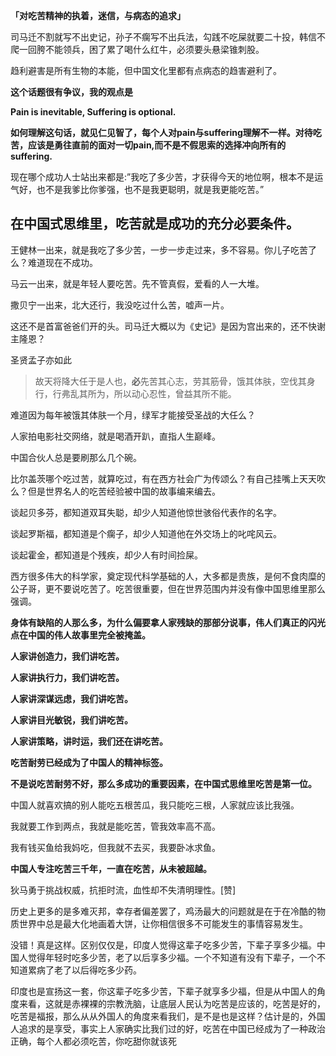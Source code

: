 **「对吃苦精神的执着，迷信，与病态的追求」**

司马迁不割就写不出史记，孙子不瘸写不出兵法，勾践不吃屎就要二十投，韩信不爬一回胯不能领兵，困了累了喝什么红牛，必须要头悬梁锥刺股。

趋利避害是所有生物的本能，但中国文化里都有点病态的趋害避利了。

**这个话题很有争议，我的观点是**

**Pain is inevitable, Suffering is optional.**

**如何理解这句话，就见仁见智了，每个人对pain与suffering理解不一样。对待吃苦，应该是勇往直前的面对一切pain,而不是不假思索的选择冲向所有的suffering.**

现在哪个成功人士站出来都是:”我吃了多少苦，才获得今天的地位啊，根本不是运气好，也不是我爹比你爹强，也不是我更聪明，就是我更能吃苦。” 

## 在中国式思维里，吃苦就是成功的充分必要条件。

王健林一出来，就是我吃了多少苦，一步一步走过来，多不容易。你儿子吃苦了么？难道现在不成功。

马云一出来，就是年轻人要吃苦。先不管真假，爱看的人一大堆。

撒贝宁一出来，北大还行，我没吃过什么苦，嘘声一片。

这还不是首富爸爸们开的头。司马迁大概以为《史记》是因为宫出来的，还不快谢主隆恩？

圣贤孟子亦如此

> 故天将降大任于是人也，**必**先苦其心志，劳其筋骨，饿其体肤，空伐其身行，行弗乱其所为，所以动心忍性，曾益其所不能。

难道因为每年被饿其体肤一个月，绿军才能接受圣战的大任么？

人家拍电影社交网络，就是喝酒开趴，直指人生巅峰。

中国合伙人总是要刷那么几个碗。

比尔盖茨哪个吃过苦，就算吃过，有在西方社会广为传颂么？有自己挂嘴上天天吹么？但是世界名人的吃苦经验被中国的故事编来编去。

谈起贝多芬，都知道双耳失聪，却少人知道他惊世骇俗代表作的名字。

谈起罗斯福，都知道是个瘸子，却少人知道他在外交场上的叱咤风云。

谈起霍金，都知道是个残疾，却少人有时间捡屎。

西方很多伟大的科学家，奠定现代科学基础的人，大多都是贵族，是何不食肉糜的公子哥，更不要说吃苦了。吃苦很重要，但在世界范围内并没有像中国思维里那么强调。

**身体有缺陷的人那么多，为什么偏要拿人家残缺的那部分说事，伟人们真正的闪光点在中国的伟人故事里完全被掩盖。**

**人家讲创造力，我们讲吃苦。**

**人家讲执行力，我们讲吃苦。**

**人家讲深谋远虑，我们讲吃苦。**

**人家讲目光敏锐，我们讲吃苦。**

**人家讲策略，讲时运，我们还在讲吃苦。**

**吃苦耐劳已经成为了中国人的精神标签。**

**不是说吃苦耐劳不好，那么多成功的重要因素，在中国式思维里吃苦是第一位。**

中国人就喜欢搞的别人能吃五根苦瓜，我只能吃三根，人家就应该比我强。

我就要工作到两点，我就是能吃苦，管我效率高不高。

我有钱买鱼给我妈吃，但我就不去买，我要卧冰求鱼。

**中国人专注吃苦三千年，一直在吃苦，从未被超越。**

狄马勇于挑战权威，抗拒时流，血性却不失清明理性。[赞]

历史上更多的是多难灭邦，幸存者偏差罢了，鸡汤最大的问题就是在于在冷酷的物质世界中总是最大化地画着大饼，让你相信很多不可能发生的事情容易发生。

没错！真是这样。区别仅仅是，印度人觉得这辈子吃多少苦，下辈子享多少福。中国人觉得年轻时吃多少苦，老了以后享多少福。一个不知道有没有下辈子，一个不知道累病了老了以后得吃多少药。

印度也是宣扬这一套，你这辈子吃多少苦，下辈子就享多少福，但是从中国人的角度来看，这就是赤裸裸的宗教洗脑，让底层人民认为吃苦是应该的，吃苦是好的，吃苦是福报，那么从从外国人的角度来看我们，是不是也是这样？估计是的，外国人追求的是享受，事实上人家确实比我们过的好，吃苦在中国已经成为了一种政治正确，每个人都必须吃苦，你吃甜你就该死